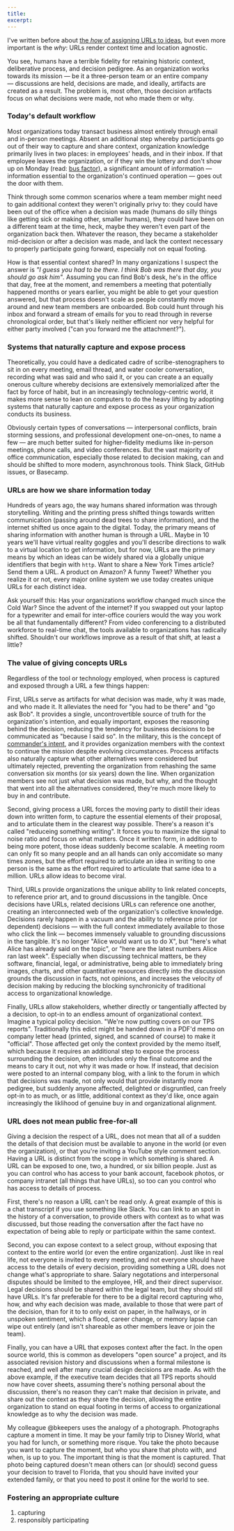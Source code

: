 ```yaml
---
title:
excerpt:
---
```


I've written before about [the *how* of assigning URLs to ideas](http://ben.balter.com/2014/10/07/expose-process-through-urls/), but even more important is the *why*: URLs render context time and location agnostic.

You see, humans have a terrible fidelity for retaining historic context, deliberative process, and decision pedigree. As an organization works towards its mission — be it a three-person team or an entire company — discussions are held, decisions are made, and ideally, artifacts are created as a result. The problem is, most often, those decision artifacts focus on what decisions were made, not who made them or why.

### Today's default workflow

Most organizations today transact business almost entirely through email and in-person meetings. Absent an additional step whereby participants go out of their way to capture and share context, organization knowledge primarily lives in two places: in employees' heads, and in their inbox. If that employee leaves the organization, or if they win the lottery and don't show up on Monday (read: [bus factor](https://en.wikipedia.org/wiki/Bus_factor)), a significant amount of information — information essential to the organization's continued operation — goes out the door with them.

Think through some common scenarios where a team member might need to gain additional context they weren't originally privy to: they could have been out of the office when a decision was made (humans do silly things like getting sick or making other, smaller humans), they could have been on a different team at the time, heck, maybe they weren't even part of the organization back then. Whatever the reason, they became a stakeholder mid-decision or after a decision was made, and lack the context necessary to properly participate going forward, especially not on equal footing.

How is that essential context shared? In many organizations I suspect the answer is *"I guess you had to be there. I think Bob was there that day, you should go ask him"*. Assuming you can find Bob's desk, he's in the office that day, free at the moment, and remembers a meeting that potentially happened months or years earlier, you might be able to get your question answered, but that process doesn't scale as people constantly move around and new team members are onboarded. Bob could hunt through his inbox and forward a stream of emails for you to read through in reverse chronological order, but that's likely neither efficient nor very helpful for either party involved ("can you forward me the attachment?").

### Systems that naturally capture and expose process

Theoretically, you could have a dedicated cadre of scribe-stenographers to sit in on every meeting, email thread, and water cooler conversation, recording what was said and who said it, or you can create a an equally onerous culture whereby decisions are extensively memorialized after the fact by force of habit, but in an increasingly technology-centric world, it makes more sense to lean on computers to do the heavy lifting by adopting systems that naturally capture and expose process as your organization conducts its business.

Obviously certain types of conversations — interpersonal conflicts, brain storming sessions, and professional development one-on-ones, to name a few — are much better suited for higher-fidelity mediums like in-person meetings, phone calls, and video conferences. But the vast majority of office communication, especially those related to decision making, can and should be shifted to more modern, asynchronous tools. Think Slack, GitHub issues, or Basecamp.

### URLs are how we share information today

Hundreds of years ago, the way humans shared information was through storytelling. Writing and the printing press shifted things towards written communication (passing around dead trees to share information), and the internet shifted us once again to the digital. Today, the primary means of sharing information with another human is through a URL. Maybe in 10 years we'll have virtual reality goggles and you'll describe directions to walk to a virtual location to get information, but for now, URLs are the primary means by which an ideas can be widely shared via a globally unique identifiers that begin with `http`. Want to share a New York Times article? Send them a URL. A product on Amazon? A funny Tweet? Whether you realize it or not, every major online system we use today creates unique URLs for each distinct idea.

Ask yourself this: Has your organizations workflow changed much since the Cold War? Since the advent of the internet? If you swapped out your laptop for a typewriter and email for inter-office couriers would the way you work be all that fundamentally different? From video conferencing to a distributed workforce to real-time chat, the tools available to organizations has radically shifted. Shouldn't our workflows improve as a result of that shift, at least a little?

### The value of giving concepts URLs

Regardless of the tool or technology employed, when process is captured and exposed through a URL a few things happen:

First, URLs serve as artifacts for what decision was made, why it was made, and who made it. It alleviates the need for "you had to be there" and "go ask Bob". It provides a single, uncontrovertible source of truth for the organization's intention, and equally important, exposes the reasoning behind the decision, reducing the tendency for business decisions to be communicated as "because I said so". In the military, this is the concept of [commander's intent](https://en.wikipedia.org/wiki/Intent_(military)), and it provides organization members with the context to continue the mission despite evolving circumstances. Process artifacts also naturally capture what other alternatives were considered but ultimately rejected, preventing the organization from rehashing the same conversation six months (or six years) down the line. When organization members see not just what decision was made, but why, and the thought that went into all the alternatives considered, they're much more likely to buy in and contribute.

Second, giving process a URL forces the moving party to distill their ideas down into written form, to capture the essential elements of their proposal, and to articulate them in the clearest way possible. There's a reason it's called "reduceing something writing". It forces you to maximize the signal to noise ratio and focus on what matters. Once it written form, in addition to being more potent, those ideas suddenly become scalable. A meeting room can only fit so many people and an all hands can only accomidate so many times zones, but the effort required to articulate an idea in writing to one person is the same as the effort required to articulate that same idea to a million. URLs allow ideas to become viral.

Third, URLs provide organizations the unique ability to link related concepts, to reference prior art, and to ground discussions in the tangible. Once decisions have URLs, related decisions URLs can reference one another, creating an interconnected web of the organization's collective knowledge. Decisions rarely happen in a vacuum and the ability to reference prior (or dependent) decisions — with the full context immediately available to those who click the link — becomes immensely valuable to grounding discussions in the tangible. It's no longer "Alice would want us to do X", but "here's what Alice has already said on the topic", or "here are the latest numbers Alice ran last week". Especially when discussing technical matters, be they software, financial, legal, or administrative, being able to immediately bring images, charts, and other quantitative resources directly into the discussion grounds the discussion in facts, not opinions, and increases the velocity of decision making by reducing the blocking synchronicity of traditional access to organizational knowledge.

Finally, URLs allow stakeholders, whether directly or tangentially affected by a decision, to opt-in to an endless amount of organizational context. Imagine a typical policy decision. "We're now putting covers on our TPS reports". Traditionally this edict might be handed down in a PDF'd memo on company letter head (printed, signed, and scanned of course) to make it "official". Those affected get only the context provided by the memo itself, which because it requires an additional step to expose the process surrounding the decision, often includes only the final outcome and the means to cary it out, not why it was made or how. If instead, that decision were posted to an internal company blog, with a link to the forum in which that decisions was made, not only would that provide instantly more pedigree, but suddenly anyone affected, delighted or disgruntled, can freely opt-in to as much, or as little, additional context as they'd like, once again increasingly the liklihood of genuine buy in and organizational alignment.

### URL does not mean public free-for-all

Giving a decision the respect of a URL, does not mean that all of a sudden the details of that decision must be available to anyone in the world (or even the organization), or that you're inviting a YouTube style comment section. Having a URL is distinct from the scope in which something is shared. A URL can be exposed to one, two, a hundred, or six billion people. Just as you can control who has access to your bank account, facebook photos, or company intranet (all things that have URLs), so too can you control who has access to details of process.

First, there's no reason a URL can't be read only. A great example of this is a chat transcript if you use something like Slack. You can link to an spot in the history of a conversation, to provide others with context as to what was discussed, but those reading the conversation after the fact have no expectation of being able to reply or participate within the same context.

Second, you can expose context to a select group, without exposing that context to the entire world (or even the entire organization). Just like in real life, not everyone is invited to every meeting, and not everyone should have access to the details of every decision, providing something a URL does not change what's appropriate to share. Salary negotations and interpersonal disputes should be limited to the employee, HR, and their direct supervisor. Legal decisions should be shared within the legal team, but they should stil have URLs. It's far preferable for there to be a digital record capturing who, how, and why each decision was made, available to those that were part of the decision, than for it to to only exist on paper, in the hallways, or in unspoken sentiment, which a flood, career change, or memory lapse can wipe out entirely (and isn't shareable as other members leave or join the team).

Finally, you can have a URL that exposes context after the fact. In the open source world, this is common as developers "open source" a project, and its associated revision history and discussions when a formal milestone is reached, and well after many crucial design decisions are made. As with the above example, if the executive team decides that all TPS reports should now have cover sheets, assuming there's nothing personal about the discussion, there's no reason they can't make that decision in private, and share out the context as they share the decision, allowing the entire organization to stand on equal footing in terms of access to organizational knowledge as to why the decision was made.

My colleague @bkeepers uses the analogy of a photograph. Photographs capture a moment in time. It may be your family trip to Disney World, what you had for lunch, or something more risque. You take the photo because you want to capture the moment, but who you share that photo with, and when, is up to you. The important thing is that the moment is captured. That photo being captured doesn't mean others can (or should) second guess your decision to travel to Florida, that you should have invited your extended family, or that you need to post it online for the world to see.

### Fostering an appropriate culture

1. capturing
2. responsibly participating
